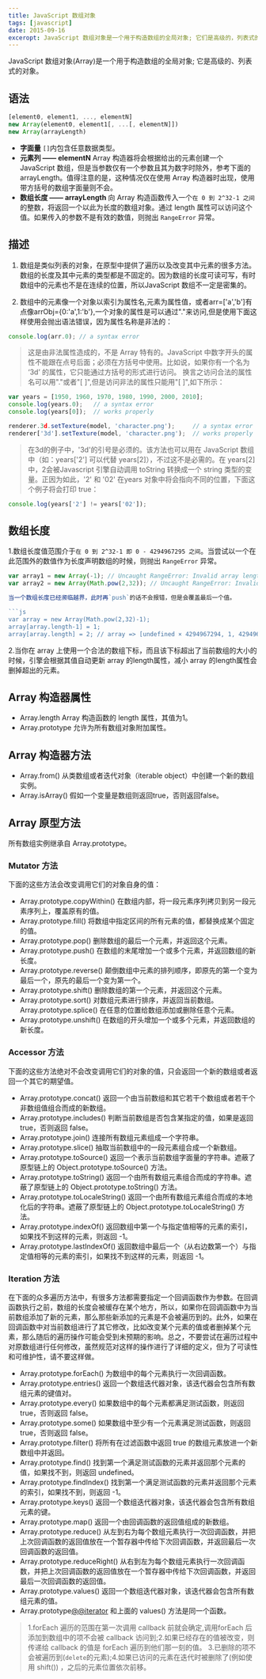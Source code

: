 ```yaml
---
title: JavaScript 数组对象
tags: [javascript]
date: 2015-09-16
exceropt: JavaScript 数组对象是一个用于构造数组的全局对象; 它们是高级的，列表式的对象。
---
```


JavaScript 数组对象(Array)是一个用于构造数组的全局对象; 它是高级的、列表式的对象。

## 语法

```js
[element0, element1, ..., elementN]
new Array(element0, element1[, ...[, elementN]])
new Array(arrayLength)
```

- **字面量**
  `[]`内包含任意数据类型。
- **元素列 —— elementN**
  Array 构造器将会根据给出的元素创建一个 JavaScript 数组，但是当参数仅有一个参数且其为数字时除外，参考下面的 arrayLength。值得注意的是，这种情况仅在使用 Array 构造器时出现，使用带方括号的数组字面量则不会。
- **数组长度 —— arrayLength**
  向 Array 构造函数传入一个`在 0 到 2^32-1 之间`的整数，将返回一个以此为长度的数组对象。通过 length 属性可以访问这个值。如果传入的参数不是有效的数值，则抛出 `RangeError` 异常。

## 描述

1. 数组是类似列表的对象，在原型中提供了遍历以及改变其中元素的很多方法。 数组的长度及其中元素的类型都是不固定的。因为数组的长度可读可写，有时数组中的元素也不是在连续的位置，所以JavaScript 数组不一定是密集的。

2. 数组中的元素像一个对象以索引为属性名,元素为属性值，或者arr=['a','b']有点像arrObj={0:'a',1:'b'},一个对象的属性是可以通过"."来访问,但是使用下面这样使用会抛出语法错误，因为属性名称是非法的：

```js
console.log(arr.0); // a syntax error
```

> 这是由非法属性造成的，不是 Array 特有的。JavaScript 中数字开头的属性不能跟在点号后面；必须在方括号中使用。比如说，如果你有一个名为 ‘3d’ 的属性，它只能通过方括号的形式进行访问。 换言之访问合法的属性名可以用"."或者"[ ]",但是访问非法的属性只能用"[ ]",如下所示：

```js
var years = [1950, 1960, 1970, 1980, 1990, 2000, 2010];
console.log(years.0);   // a syntax error
console.log(years[0]);  // works properly

renderer.3d.setTexture(model, 'character.png');     // a syntax error
renderer['3d'].setTexture(model, 'character.png');  // works properly
```

> 在3d的例子中，'3d'的引号是必须的。该方法也可以用在 JavaScript 数组中（如：years['2'] 可以代替 years[2]），不过这不是必需的。在 years[2] 中，2会被Javascript 引擎自动调用 toString 转换成一个 string 类型的变量。正因为如此，'2' 和 '02' 在years 对象中将会指向不同的位置，下面这个例子将会打印 true：

```js
console.log(years['2'] != years['02']);
```

## 数组长度

1.数组长度值范围介于`在 0 到 2^32-1 即 0 - 4294967295 之间`。当尝试以一个在此范围外的数值作为长度声明数组的时候，则抛出 `RangeError` 异常。

```js
var array1 = new Array(-1); // Uncaught RangeError: Invalid array length
var array2 = new Array(Math.pow(2,32)); // Uncaught RangeError: Invalid array length

当一个数组长度已经濒临越界，此时再`push`的话不会报错，但是会覆盖最后一个值。

```js
var array = new Array(Math.pow(2,32)-1);
array[array.length-1] = 1;
array[array.length] = 2; // array => [undefined × 4294967294, 1, 4294967295: 2]
```

2.当你在 array 上使用一个合法的数组下标，而且该下标超出了当前数组的大小的时候，引擎会根据其值自动更新 array 的length属性，减小 array 的length属性会删掉超出的元素。

## Array 构造器属性

- Array.length
Array 构造函数的 length 属性，其值为1。
- Array.prototype
允许为所有数组对象附加属性。

## Array 构造器方法

- Array.from()
从类数组或者迭代对象（iterable object）中创建一个新的数组实例。
- Array.isArray()
假如一个变量是数组则返回true，否则返回false。

## Array 原型方法

所有数组实例继承自 Array.prototype。

### Mutator 方法

下面的这些方法会改变调用它们的对象自身的值：

- Array.prototype.copyWithin()
在数组内部，将一段元素序列拷贝到另一段元素序列上，覆盖原有的值。
- Array.prototype.fill()
将数组中指定区间的所有元素的值，都替换成某个固定的值。
- Array.prototype.pop()
删除数组的最后一个元素，并返回这个元素。
- Array.prototype.push()
在数组的末尾增加一个或多个元素，并返回数组的新长度。
- Array.prototype.reverse()
颠倒数组中元素的排列顺序，即原先的第一个变为最后一个，原先的最后一个变为第一个。
- Array.prototype.shift()
删除数组的第一个元素，并返回这个元素。
- Array.prototype.sort()
对数组元素进行排序，并返回当前数组。
Array.prototype.splice()
在任意的位置给数组添加或删除任意个元素。
- Array.prototype.unshift()
在数组的开头增加一个或多个元素，并返回数组的新长度。

### Accessor 方法

下面的这些方法绝对不会改变调用它们的对象的值，只会返回一个新的数组或者返回一个其它的期望值。

- Array.prototype.concat()
返回一个由当前数组和其它若干个数组或者若干个非数组值组合而成的新数组。
- Array.prototype.includes() 
判断当前数组是否包含某指定的值，如果是返回 true，否则返回 false。
- Array.prototype.join()
连接所有数组元素组成一个字符串。
- Array.prototype.slice()
抽取当前数组中的一段元素组合成一个新数组。
- Array.prototype.toSource() 
返回一个表示当前数组字面量的字符串。遮蔽了原型链上的 Object.prototype.toSource() 方法。
- Array.prototype.toString()
返回一个由所有数组元素组合而成的字符串。遮蔽了原型链上的 Object.prototype.toString() 方法。
- Array.prototype.toLocaleString()
返回一个由所有数组元素组合而成的本地化后的字符串。遮蔽了原型链上的 Object.prototype.toLocaleString() 方法。
- Array.prototype.indexOf()
返回数组中第一个与指定值相等的元素的索引，如果找不到这样的元素，则返回 -1。
- Array.prototype.lastIndexOf()
返回数组中最后一个（从右边数第一个）与指定值相等的元素的索引，如果找不到这样的元素，则返回 -1。

### Iteration 方法

在下面的众多遍历方法中，有很多方法都需要指定一个回调函数作为参数。在回调函数执行之前，数组的长度会被缓存在某个地方，所以，如果你在回调函数中为当前数组添加了新的元素，那么那些新添加的元素是不会被遍历到的。此外，如果在回调函数中对当前数组进行了其它修改，比如改变某个元素的值或者删掉某个元素，那么随后的遍历操作可能会受到未预期的影响。总之，不要尝试在遍历过程中对原数组进行任何修改，虽然规范对这样的操作进行了详细的定义，但为了可读性和可维护性，请不要这样做。

- Array.prototype.forEach()
为数组中的每个元素执行一次回调函数。
- Array.prototype.entries()
返回一个数组迭代器对象，该迭代器会包含所有数组元素的键值对。
- Array.prototype.every()
如果数组中的每个元素都满足测试函数，则返回 true，否则返回 false。
- Array.prototype.some()
如果数组中至少有一个元素满足测试函数，则返回 true，否则返回 false。
- Array.prototype.filter()
将所有在过滤函数中返回 true 的数组元素放进一个新数组中并返回。
- Array.prototype.find()
找到第一个满足测试函数的元素并返回那个元素的值，如果找不到，则返回 undefined。
- Array.prototype.findIndex()
找到第一个满足测试函数的元素并返回那个元素的索引，如果找不到，则返回 -1。
- Array.prototype.keys()
返回一个数组迭代器对象，该迭代器会包含所有数组元素的键。
- Array.prototype.map()
返回一个由回调函数的返回值组成的新数组。
- Array.prototype.reduce()
从左到右为每个数组元素执行一次回调函数，并把上次回调函数的返回值放在一个暂存器中传给下次回调函数，并返回最后一次回调函数的返回值。
- Array.prototype.reduceRight()
从右到左为每个数组元素执行一次回调函数，并把上次回调函数的返回值放在一个暂存器中传给下次回调函数，并返回最后一次回调函数的返回值。
- Array.prototype.values()
返回一个数组迭代器对象，该迭代器会包含所有数组元素的值。
- Array.prototype[@@iterator]()
和上面的 values() 方法是同一个函数。

> 1.forEach 遍历的范围在第一次调用 callback 前就会确定,调用forEach 后添加到数组中的项不会被 callback 访问到;2.如果已经存在的值被改变，则传递给 callback 的值是 forEach 遍历到他们那一刻的值。
3.已删除的项不会被遍历到(`delete`的元素);4.如果已访问的元素在迭代时被删除了(例如使用 shift()) ，之后的元素位置依次前移。